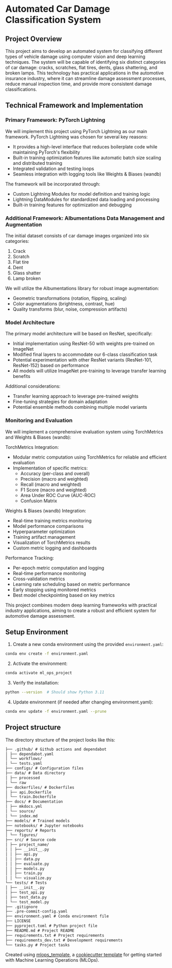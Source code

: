 # Automated Car Damage Classification System

## Project Overview
This project aims to develop an automated system for classifying different types of vehicle damage using computer vision and deep learning techniques. The system will be capable of identifying six distinct categories of car damage: cracks, scratches, flat tires, dents, glass shattering, and broken lamps. This technology has practical applications in the automotive insurance industry, where it can streamline damage assessment processes, reduce manual inspection time, and provide more consistent damage classifications.

## Technical Framework and Implementation

### Primary Framework: PyTorch Lightning
We will implement this project using PyTorch Lightning as our main framework. PyTorch Lightning was chosen for several key reasons:
- It provides a high-level interface that reduces boilerplate code while maintaining PyTorch's flexibility
- Built-in training optimization features like automatic batch size scaling and distributed training
- Integrated validation and testing loops
- Seamless integration with logging tools like Weights & Biases (wandb)

The framework will be incorporated through:
- Custom Lightning Modules for model definition and training logic
- Lightning DataModules for standardized data loading and processing
- Built-in training features for optimization and debugging

### Additional Framework: Albumentations Data Management and Augmentation

The initial dataset consists of car damage images organized into six categories:
1. Crack
2. Scratch
3. Flat tire
4. Dent
5. Glass shatter
6. Lamp broken

We will utilize the Albumentations library for robust image augmentation:
- Geometric transformations (rotation, flipping, scaling)
- Color augmentations (brightness, contrast, hue)
- Quality transforms (blur, noise, compression artifacts)

### Model Architecture

The primary model architecture will be based on ResNet, specifically:
- Initial implementation using ResNet-50 with weights pre-trained on ImageNet
- Modified final layers to accommodate our 6-class classification task
- Potential experimentation with other ResNet variants (ResNet-101, ResNet-152) based on performance
- All models will utilize ImageNet pre-training to leverage transfer learning benefits

Additional considerations:
- Transfer learning approach to leverage pre-trained weights
- Fine-tuning strategies for domain adaptation
- Potential ensemble methods combining multiple model variants

### Monitoring and Evaluation

We will implement a comprehensive evaluation system using TorchMetrics and Weights & Biases (wandb):

TorchMetrics Integration:
- Modular metric computation using TorchMetrics for reliable and efficient evaluation
- Implementation of specific metrics:
  - Accuracy (per-class and overall)
  - Precision (macro and weighted)
  - Recall (macro and weighted)
  - F1 Score (macro and weighted)
  - Area Under ROC Curve (AUC-ROC)
  - Confusion Matrix

Weights & Biases (wandb) Integration:
- Real-time training metrics monitoring
- Model performance comparisons
- Hyperparameter optimization
- Training artifact management
- Visualization of TorchMetrics results
- Custom metric logging and dashboards

Performance Tracking:
- Per-epoch metric computation and logging
- Real-time performance monitoring
- Cross-validation metrics
- Learning rate scheduling based on metric performance
- Early stopping using monitored metrics
- Best model checkpointing based on key metrics

This project combines modern deep learning frameworks with practical industry applications, aiming to create a robust and efficient system for automotive damage assessment.

## Setup Environment

1. Create a new conda environment using the provided `environment.yaml`:
```bash
conda env create -f environment.yaml
```

2. Activate the environment:
```bash
conda activate ml_ops_project
```

3. Verify the installation:
```bash
python --version  # Should show Python 3.11
```

4. Update environment (if needed after changing environment.yaml):
```bash
conda env update -f environment.yaml --prune
```

## Project structure
The directory structure of the project looks like this:
```txt
├── .github/ # Github actions and dependabot
│ ├── dependabot.yaml
│ └── workflows/
│ └── tests.yaml
├── configs/ # Configuration files
├── data/ # Data directory
│ ├── processed
│ └── raw
├── dockerfiles/ # Dockerfiles
│ ├── api.Dockerfile
│ └── train.Dockerfile
├── docs/ # Documentation
│ ├── mkdocs.yml
│ └── source/
│ └── index.md
├── models/ # Trained models
├── notebooks/ # Jupyter notebooks
├── reports/ # Reports
│ └── figures/
├── src/ # Source code
│ ├── project_name/
│ │ ├── __init__.py
│ │ ├── api.py
│ │ ├── data.py
│ │ ├── evaluate.py
│ │ ├── models.py
│ │ ├── train.py
│ │ └── visualize.py
└── tests/ # Tests
│ ├── __init__.py
│ ├── test_api.py
│ ├── test_data.py
│ └── test_model.py
├── .gitignore
├── .pre-commit-config.yaml
├── environment.yaml # Conda environment file
├── LICENSE
├── pyproject.toml # Python project file
├── README.md # Project README
├── requirements.txt # Project requirements
├── requirements_dev.txt # Development requirements
└── tasks.py # Project tasks
```

Created using [mlops_template](https://github.com/SkafteNicki/mlops_template),
a [cookiecutter template](https://github.com/cookiecutter/cookiecutter) for getting
started with Machine Learning Operations (MLOps).
